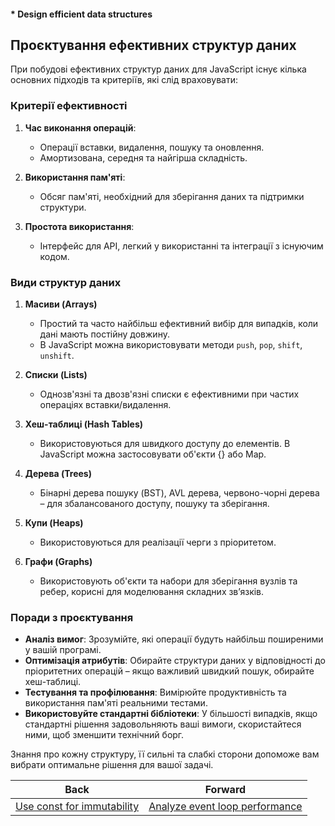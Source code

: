 #### * Design efficient data structures

## Проєктування ефективних структур даних

При побудові ефективних структур даних для JavaScript існує кілька основних підходів та критеріїв, які слід враховувати:

### Критерії ефективності

1. **Час виконання операцій**: 
   - Операції вставки, видалення, пошуку та оновлення.
   - Амортизована, середня та найгірша складність.
   
2. **Використання пам'яті**:
   - Обсяг пам'яті, необхідний для зберігання даних та підтримки структури.

3. **Простота використання**:
   - Інтерфейс для API, легкий у використанні та інтеграції з існуючим кодом.

### Види структур даних

1. **Масиви (Arrays)**
   - Простий та часто найбільш ефективний вибір для випадків, коли дані мають постійну довжину.
   - В JavaScript можна використовувати методи `push`, `pop`, `shift`, `unshift`.

2. **Списки (Lists)**
   - Однозв'язні та двозв'язні списки є ефективними при частих операціях вставки/видалення.

3. **Хеш-таблиці (Hash Tables)**
   - Використовуються для швидкого доступу до елементів. В JavaScript можна застосовувати об'єкти {} або Map.
   
4. **Дерева (Trees)**
   - Бінарні дерева пошуку (BST), AVL дерева, червоно-чорні дерева – для збалансованого доступу, пошуку та зберігання.

5. **Купи (Heaps)**
   - Використовуються для реалізації черги з пріоритетом.

6. **Графи (Graphs)**
   - Використовують об'єкти та набори для зберігання вузлів та ребер, корисні для моделювання складних зв’язків.

### Поради з проєктування

- **Аналіз вимог**: Зрозумійте, які операції будуть найбільш поширеними у вашій програмі.
- **Оптимізація атрибутів**: Обирайте структури даних у відповідності до пріоритетних операцій – якщо важливий швидкий пошук, обирайте хеш-таблиці.
- **Тестування та профілювання**: Вимірюйте продуктивність та використання пам'яті реальними тестами.
- **Використовуйте стандартні бібліотеки**: У більшості випадків, якщо стандартні рішення задовольняють ваші вимоги, скористайтеся ними, щоб зменшити технічний борг.

Знання про кожну структуру, її сильні та слабкі сторони допоможе вам вибрати оптимальне рішення для вашої задачі.

| Back | Forward |
|---|---|
| [Use const for immutability](/ua/middle/javascript/use-constant-values-for-immutable-properties.md)  | [Analyze event loop performance](/ua/middle/javascript/analyze-event-loop-performance.md) |